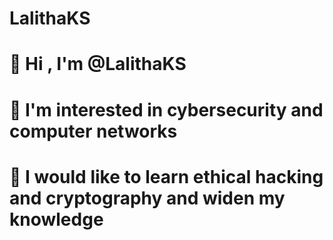 # LalithaKS
# 👋 Hi , I'm @LalithaKS
# 👀 I'm interested in cybersecurity and computer networks
# 🌱 I would like to learn ethical hacking and cryptography and widen my knowledge
